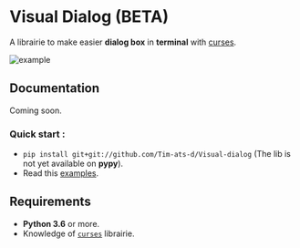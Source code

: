 # Visual Dialog (BETA)
A librairie to make easier **dialog box** in **terminal** with [curses](https://docs.python.org/3/library/curses.html).

![example](https://user-images.githubusercontent.com/59396366/98136859-a9218600-1ec1-11eb-9419-4ac5bfde2406.png)


## Documentation
Coming soon.


### Quick start :
* `pip install git+git://github.com/Tim-ats-d/Visual-dialog` (The lib is not yet available on **pypy**).
* Read this [examples](https://github.com/Tim-ats-d/Visual-dialog/blob/main/doc/examples).


## Requirements
* **Python 3.6** or more.
* Knowledge of [`curses`](https://docs.python.org/3/library/curses.html) librairie.
